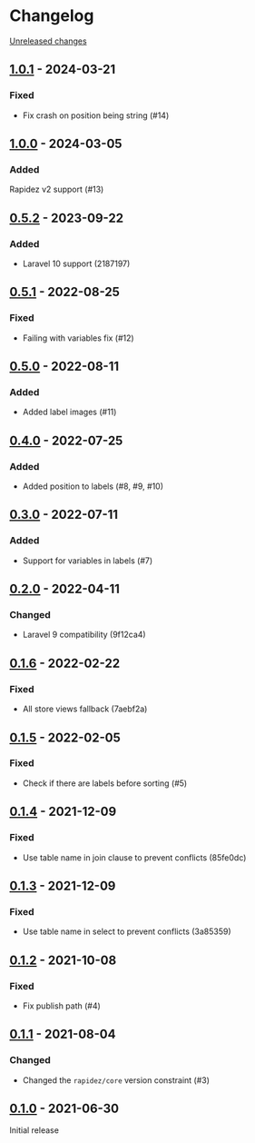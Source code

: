 # Changelog 

[Unreleased changes](https://github.com/rapidez/amasty-label/compare/1.0.1...master)
## [1.0.1](https://github.com/rapidez/amasty-label/releases/tag/1.0.1) - 2024-03-21

### Fixed

- Fix crash on position being string (#14)

## [1.0.0](https://github.com/rapidez/amasty-label/releases/tag/1.0.0) - 2024-03-05

### Added

Rapidez v2 support (#13)

## [0.5.2](https://github.com/rapidez/amasty-label/releases/tag/0.5.2) - 2023-09-22

### Added

- Laravel 10 support (2187197)

## [0.5.1](https://github.com/rapidez/amasty-label/releases/tag/0.5.1) - 2022-08-25

### Fixed

- Failing with variables fix (#12)

## [0.5.0](https://github.com/rapidez/amasty-label/releases/tag/0.5.0) - 2022-08-11

### Added

- Added label images (#11)

## [0.4.0](https://github.com/rapidez/amasty-label/releases/tag/0.4.0) - 2022-07-25

### Added

- Added position to labels (#8, #9, #10)

## [0.3.0](https://github.com/rapidez/amasty-label/releases/tag/0.3.0) - 2022-07-11

### Added

- Support for variables in labels (#7)

## [0.2.0](https://github.com/rapidez/amasty-label/releases/tag/0.2.0) - 2022-04-11

### Changed

- Laravel 9 compatibility (9f12ca4)

## [0.1.6](https://github.com/rapidez/amasty-label/releases/tag/0.1.6) - 2022-02-22

### Fixed

- All store views fallback (7aebf2a)

## [0.1.5](https://github.com/rapidez/amasty-label/releases/tag/0.1.5) - 2022-02-05

### Fixed

- Check if there are labels before sorting (#5)

## [0.1.4](https://github.com/rapidez/amasty-label/releases/tag/0.1.4) - 2021-12-09

### Fixed

- Use table name in join clause to prevent conflicts (85fe0dc)

## [0.1.3](https://github.com/rapidez/amasty-label/releases/tag/0.1.3) - 2021-12-09

### Fixed

- Use table name in select to prevent conflicts (3a85359)

## [0.1.2](https://github.com/rapidez/amasty-label/releases/tag/0.1.2) - 2021-10-08

### Fixed

- Fix publish path (#4)

## [0.1.1](https://github.com/rapidez/amasty-label/releases/tag/0.1.1) - 2021-08-04

### Changed

- Changed the `rapidez/core` version constraint (#3)

## [0.1.0](https://github.com/rapidez/amasty-label/releases/tag/0.1.0) - 2021-06-30

Initial release

